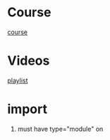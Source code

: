 # Course

[course](https://canvas.ucsc.edu/courses/56622)

# Videos

[playlist](https://www.youtube.com/watch?v=dZOy1n0d8r0&list=PLbyTU_tFIkcMK5FiV6btXxHQAy15p0j7X)

# import

1. must have type="module" on <script>
2. must include .js extension on imports

# vscode settings

1. liveserver config
   Go to Files > Preferences > Settings
  
   From Default User settings choose LiveServer Config
   Open settings.json and add

   "liveServer.settings.CustomBrowser": "chrome"

# default browser

Start/Default Apps/Web Browser -> chrome

# default PDF

Right Click on PDF/Properties/Change -> chrome

# git

1. Download windows client
2. Use mingw

## existing repository

1. git clone <repository>
2. add files from vscode to directory
3. git add, commit, push
4. need to set email and user git config --global user.email | user.name

# python

miniconda
pandas
matplotlib
scikit-image
-c conda-forge 